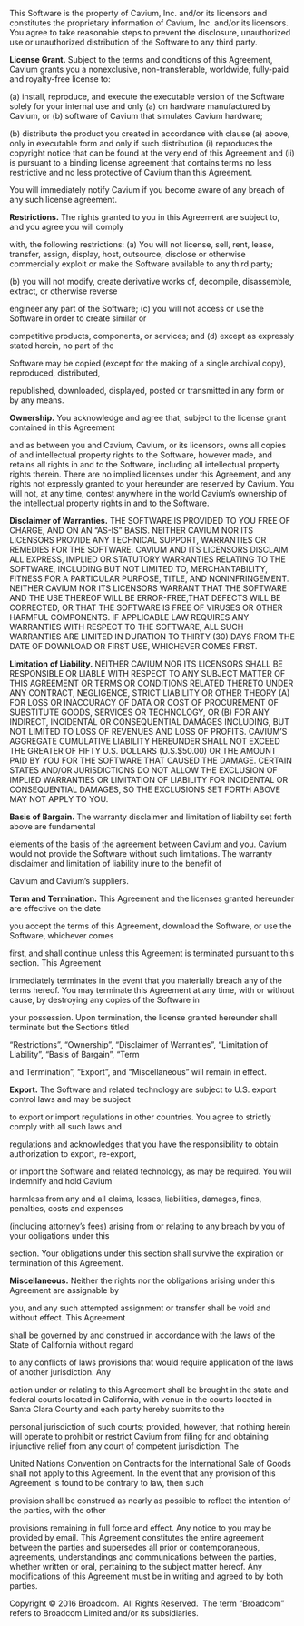 This Software is the property of Cavium, Inc. and/or its licensors and
constitutes the proprietary information of Cavium, Inc. and/or its
licensors. You agree to take reasonable steps to prevent the disclosure,
unauthorized use or unauthorized distribution of the Software to any
third party.

**License Grant.** Subject to the terms and conditions of this
Agreement, Cavium grants you a nonexclusive, non-transferable,
worldwide, fully-paid and royalty-free license to:

\(a) install, reproduce, and execute the executable version of the
Software solely for your internal use and only (a) on hardware
manufactured by Cavium, or (b) software of Cavium that simulates Cavium
hardware;

\(b) distribute the product you created in accordance with clause (a)
above, only in executable form and only if such distribution (i)
reproduces the copyright notice that can be found at the very end of
this Agreement and (ii) is pursuant to a binding license agreement that
contains terms no less restrictive and no less protective of Cavium than
this Agreement.

You will immediately notify Cavium if you become aware of any breach of
any such license agreement.

**Restrictions.** The rights granted to you in this Agreement are
subject to, and you agree you will comply

with, the following restrictions: (a) You will not license, sell, rent,
lease, transfer, assign, display, host, outsource, disclose or otherwise
commercially exploit or make the Software available to any third party;

\(b) you will not modify, create derivative works of, decompile,
disassemble, extract, or otherwise reverse

engineer any part of the Software; (c) you will not access or use the
Software in order to create similar or

competitive products, components, or services; and (d) except as
expressly stated herein, no part of the

Software may be copied (except for the making of a single archival
copy), reproduced, distributed,

republished, downloaded, displayed, posted or transmitted in any form or
by any means.

**Ownership.** You acknowledge and agree that, subject to the license
grant contained in this Agreement

and as between you and Cavium, Cavium, or its licensors, owns all copies
of and intellectual property rights to the Software, however made, and
retains all rights in and to the Software, including all intellectual
property rights therein. There are no implied licenses under this
Agreement, and any rights not expressly granted to your hereunder are
reserved by Cavium. You will not, at any time, contest anywhere in the
world Cavium’s ownership of the intellectual property rights in and to
the Software.

**Disclaimer of Warranties.** THE SOFTWARE IS PROVIDED TO YOU FREE OF
CHARGE, AND ON AN “AS-IS” BASIS. NEITHER CAVIUM NOR ITS LICENSORS
PROVIDE ANY TECHNICAL SUPPORT, WARRANTIES OR REMEDIES FOR THE SOFTWARE.
CAVIUM AND ITS LICENSORS DISCLAIM ALL EXPRESS, IMPLIED OR STATUTORY
WARRANTIES RELATING TO THE SOFTWARE, INCLUDING BUT NOT LIMITED TO,
MERCHANTABILITY, FITNESS FOR A PARTICULAR PURPOSE, TITLE, AND
NONINFRINGEMENT. NEITHER CAVIUM NOR ITS LICENSORS WARRANT THAT THE
SOFTWARE AND THE USE THEREOF WILL BE ERROR-FREE,THAT DEFECTS WILL BE
CORRECTED, OR THAT THE SOFTWARE IS FREE OF VIRUSES OR OTHER HARMFUL
COMPONENTS. IF APPLICABLE LAW REQUIRES ANY WARRANTIES WITH RESPECT TO
THE SOFTWARE, ALL SUCH WARRANTIES ARE LIMITED IN DURATION TO THIRTY (30)
DAYS FROM THE DATE OF DOWNLOAD OR FIRST USE, WHICHEVER COMES FIRST.

**Limitation of Liability.** NEITHER CAVIUM NOR ITS LICENSORS SHALL BE
RESPONSIBLE OR LIABLE WITH RESPECT TO ANY SUBJECT MATTER OF THIS
AGREEMENT OR TERMS OR CONDITIONS RELATED THERETO UNDER ANY CONTRACT,
NEGLIGENCE, STRICT LIABILITY OR OTHER THEORY (A) FOR LOSS OR INACCURACY
OF DATA OR COST OF PROCUREMENT OF SUBSTITUTE GOODS, SERVICES OR
TECHNOLOGY, OR (B) FOR ANY INDIRECT, INCIDENTAL OR CONSEQUENTIAL DAMAGES
INCLUDING, BUT NOT LIMITED TO LOSS OF REVENUES AND LOSS OF PROFITS.
CAVIUM’S AGGREGATE CUMULATIVE LIABILITY HEREUNDER SHALL NOT EXCEED THE
GREATER OF FIFTY U.S. DOLLARS (U.S.\$50.00) OR THE AMOUNT PAID BY YOU
FOR THE SOFTWARE THAT CAUSED THE DAMAGE. CERTAIN STATES AND/OR
JURISDICTIONS DO NOT ALLOW THE EXCLUSION OF IMPLIED WARRANTIES OR
LIMITATION OF LIABILITY FOR INCIDENTAL OR CONSEQUENTIAL DAMAGES, SO THE
EXCLUSIONS SET FORTH ABOVE MAY NOT APPLY TO YOU.

**Basis of Bargain.** The warranty disclaimer and limitation of
liability set forth above are fundamental

elements of the basis of the agreement between Cavium and you. Cavium
would not provide the Software without such limitations. The warranty
disclaimer and limitation of liability inure to the benefit of

Cavium and Cavium’s suppliers.

**Term and Termination.** This Agreement and the licenses granted
hereunder are effective on the date

you accept the terms of this Agreement, download the Software, or use
the Software, whichever comes

first, and shall continue unless this Agreement is terminated pursuant
to this section. This Agreement

immediately terminates in the event that you materially breach any of
the terms hereof. You may terminate this Agreement at any time, with or
without cause, by destroying any copies of the Software in

your possession. Upon termination, the license granted hereunder shall
terminate but the Sections titled

“Restrictions”, “Ownership”, “Disclaimer of Warranties”, “Limitation of
Liability”, “Basis of Bargain”, “Term

and Termination”, “Export”, and “Miscellaneous” will remain in effect.

**Export.** The Software and related technology are subject to U.S.
export control laws and may be subject

to export or import regulations in other countries. You agree to
strictly comply with all such laws and

regulations and acknowledges that you have the responsibility to obtain
authorization to export, re-export,

or import the Software and related technology, as may be required. You
will indemnify and hold Cavium

harmless from any and all claims, losses, liabilities, damages, fines,
penalties, costs and expenses

(including attorney’s fees) arising from or relating to any breach by
you of your obligations under this

section. Your obligations under this section shall survive the
expiration or termination of this Agreement.

**Miscellaneous.** Neither the rights nor the obligations arising under
this Agreement are assignable by

you, and any such attempted assignment or transfer shall be void and
without effect. This Agreement

shall be governed by and construed in accordance with the laws of the
State of California without regard

to any conflicts of laws provisions that would require application of
the laws of another jurisdiction. Any

action under or relating to this Agreement shall be brought in the state
and federal courts located in California, with venue in the courts
located in Santa Clara County and each party hereby submits to the

personal jurisdiction of such courts; provided, however, that nothing
herein will operate to prohibit or restrict Cavium from filing for and
obtaining injunctive relief from any court of competent jurisdiction.
The

United Nations Convention on Contracts for the International Sale of
Goods shall not apply to this Agreement. In the event that any provision
of this Agreement is found to be contrary to law, then such

provision shall be construed as nearly as possible to reflect the
intention of the parties, with the other

provisions remaining in full force and effect. Any notice to you may be
provided by email. This Agreement constitutes the entire agreement
between the parties and supersedes all prior or contemporaneous,
agreements, understandings and communications between the parties,
whether written or oral, pertaining to the subject matter hereof. Any
modifications of this Agreement must be in writing and agreed to by both
parties.

Copyright © 2016 Broadcom.  All Rights Reserved.  The term “Broadcom”
refers to Broadcom Limited and/or its subsidiaries.
